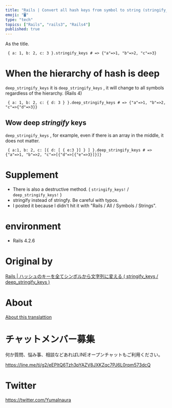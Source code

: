 ```yaml
---
title: "Rails | Convert all hash keys from symbol to string (stringify_keys / "
emoji: "🖥"
type: "tech"
topics: ["Rails", "rails3", "Rails4"]
published: true
---
```


As the title.

     { a: 1, b: 2, c: 3 }.stringify_keys # => {"a"=>1, "b"=>2, "c"=>3} 

# When the hierarchy of hash is deep 

`deep_stringify_keys` it is `deep_stringify_keys` , it will change to all symbols regardless of the hierarchy. (Rails 4)

     { a: 1, b: 2, c: { d: 3 } }.deep_stringify_keys # => {"a"=>1, "b"=>2, "c"=>{"d"=>3}} 

## Wow deep _stringify_ keys 

`deep_stringify_keys` , for example, even if there is an array in the middle, it does not matter.

     { a:1, b: 2, c: [{ d: [ { e:3 }] } ] }.deep_stringify_keys # => {"a"=>1, "b"=>2, "c"=>[{"d"=>[{"e"=>3}]}]} 

# Supplement 

- There is also a destructive method. ( `stringify_keys!` / `deep_stringify_keys!` ) 
- stringify instead of stringfy. Be careful with typos. 
- I posted it because I didn't hit it with "Rails / All / Symbols / Strings". 

# environment 

- Rails 4.2.6 


# Original by
[Rails | ハッシュのキーを全てシンボルから文字列に変える ( stringify_keys / deep_stringify_keys  )](https://qiita.com/Yinaura/items/4d999e0ee6b450f25ae7)

# About

[About this translattion](https://qiita.com/YumaInaura/items/7f6fd1e9310a6816469a)








<!-- Update From Qiita API -->

# チャットメンバー募集


何か質問、悩み事、相談などあればLINEオープンチャットもご利用ください。

https://line.me/ti/g2/eEPltQ6Tzh3pYAZV8JXKZqc7PJ6L0rpm573dcQ





# Twitter


https://twitter.com/YumaInaura


<!-- Update From Qiita API -->


